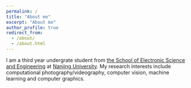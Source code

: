 ```yaml
---
permalink: /
title: "About me"
excerpt: "About me"
author_profile: true
redirect_from: 
  - /about/
  - /about.html
---
```


I am a third year undergrate student from [the School of Electronic Science and Engineering](https://ese.nju.edu.cn/main.htm) at [Nanjing University](https://www.nju.edu.cn/). My research interests include computational photography/videography, computer vision, machine learning and computer graphics.
